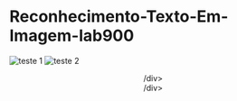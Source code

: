 # Reconhecimento-Texto-Em-Imagem-lab900


![teste 1](https://github.com/MatheusDorta/reconhecimentofacial-lab900/assets/101209132/6a8a2eea-4235-4aec-9b94-4f18347b7fe8)
![teste 2](https://github.com/MatheusDorta/reconhecimentofacial-lab900/assets/101209132/21f7a1a9-b0a3-4541-b67b-43dc4692181e)
<div align="center">
<img src="https://github.com/MatheusDorta/reconhecimentofacial-lab900/assets/101209132/21f7a1a9-b0a3-4541-b67b-43dc4692181e" width="0px" />
/div>

<div align="center">
<img src="https://github.com/MatheusDorta/reconhecimentofacial-lab900/assets/101209132/6a8a2eea-4235-4aec-9b94-4f18347b7fe8" width="0px" />
/div>
